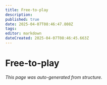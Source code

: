 ```yaml
---
title: Free-to-play
description: 
published: true
date: 2025-04-07T08:46:47.808Z
tags: 
editor: markdown
dateCreated: 2025-04-07T08:46:45.663Z
---
```


# Free-to-play

*This page was auto-generated from structure.*